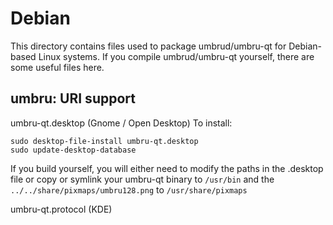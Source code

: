 
Debian
====================
This directory contains files used to package umbrud/umbru-qt
for Debian-based Linux systems. If you compile umbrud/umbru-qt yourself, there are some useful files here.

## umbru: URI support ##


umbru-qt.desktop  (Gnome / Open Desktop)
To install:

	sudo desktop-file-install umbru-qt.desktop
	sudo update-desktop-database

If you build yourself, you will either need to modify the paths in
the .desktop file or copy or symlink your umbru-qt binary to `/usr/bin`
and the `../../share/pixmaps/umbru128.png` to `/usr/share/pixmaps`

umbru-qt.protocol (KDE)

